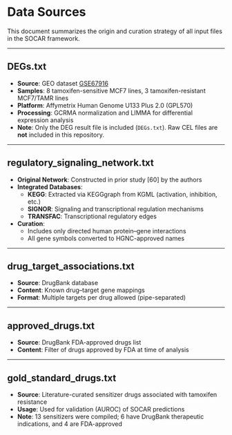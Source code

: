 # Data Sources

This document summarizes the origin and curation strategy of all input files in the SOCAR framework.

---

## DEGs.txt

- **Source**: GEO dataset [GSE67916](https://www.ncbi.nlm.nih.gov/geo/query/acc.cgi?acc=GSE67916)
- **Samples**: 8 tamoxifen-sensitive MCF7 lines, 3 tamoxifen-resistant MCF7/TAMR lines
- **Platform**: Affymetrix Human Genome U133 Plus 2.0 (GPL570)
- **Processing**: GCRMA normalization and LIMMA for differential expression analysis
- **Note**: Only the DEG result file is included (`DEGs.txt`). Raw CEL files are **not** included in this repository.

---

## regulatory_signaling_network.txt

- **Original Network**: Constructed in prior study [60] by the authors
- **Integrated Databases**:
  - **KEGG**: Extracted via KEGGgraph from KGML (activation, inhibition, etc.)
  - **SIGNOR**: Signaling and transcriptional regulation mechanisms
  - **TRANSFAC**: Transcriptional regulatory edges
- **Curation**:
  - Includes only directed human protein–gene interactions
  - All gene symbols converted to HGNC-approved names

---

## drug_target_associations.txt

- **Source**: DrugBank database
- **Content**: Known drug–target gene mappings
- **Format**: Multiple targets per drug allowed (pipe-separated)

---

## approved_drugs.txt

- **Source**: DrugBank FDA-approved drugs list
- **Content**: Filter of drugs approved by FDA at time of analysis

---

## gold_standard_drugs.txt

- **Source**: Literature-curated sensitizer drugs associated with tamoxifen resistance
- **Usage**: Used for validation (AUROC) of SOCAR predictions
- **Note**: 13 sensitizers were compiled; 6 have DrugBank therapeutic indications, and 4 are FDA-approved
